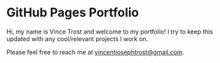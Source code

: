 # GitHub Pages Portfolio

Hi, my name is Vince Trost and welcome to my portfolio! I try to keep this updated with any cool/relevant projects I work on.  

Please feel free to reach me at vincentjosephtrost@gmail.com.  
